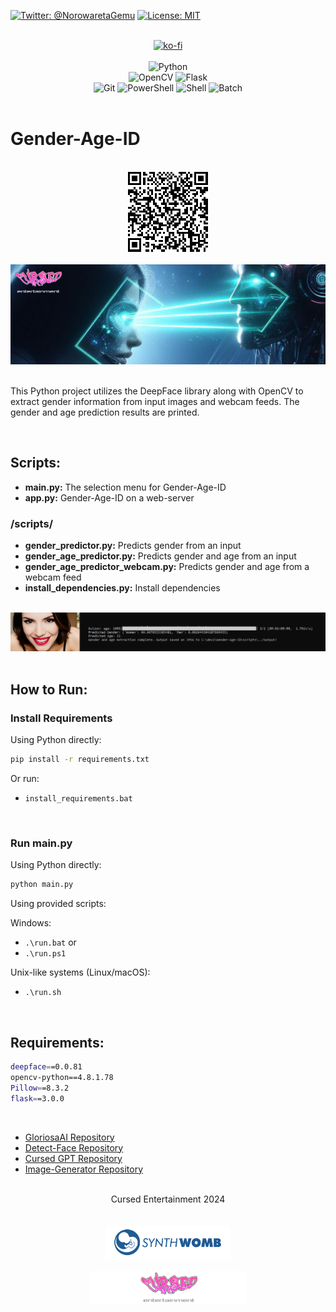 [![Twitter: @NorowaretaGemu](https://img.shields.io/badge/X-@NorowaretaGemu-blue.svg?style=flat)](https://x.com/NorowaretaGemu)
[![License: MIT](https://img.shields.io/badge/License-MIT-yellow.svg)](https://opensource.org/licenses/MIT)
  
  <br>
<div align="center">
  <a href="https://ko-fi.com/cursedentertainment">
    <img src="https://ko-fi.com/img/githubbutton_sm.svg" alt="ko-fi" style="width: 20%;"/>
  </a>
</div>
  <br>


<div align="center">
  <img alt="Python" src="https://img.shields.io/badge/python%20-%23323330.svg?&style=for-the-badge&logo=python&logoColor=white"/>
</div>

<div align="center">
   <img alt="OpenCV" src="https://img.shields.io/badge/opencv-%23323330.svg?&style=for-the-badge&logo=opencv&logoColor=white"/>
     <img alt="Flask" src="https://img.shields.io/badge/flask%20-%23323330.svg?&style=for-the-badge&logo=flaks&logoColor=white"/>
</div>

<div align="center">
    <img alt="Git" src="https://img.shields.io/badge/git%20-%23323330.svg?&style=for-the-badge&logo=git&logoColor=white"/>
  <img alt="PowerShell" src="https://img.shields.io/badge/PowerShell-%23323330.svg?&style=for-the-badge&logo=powershell&logoColor=white"/>
  <img alt="Shell" src="https://img.shields.io/badge/Shell-%23323330.svg?&style=for-the-badge&logo=gnu-bash&logoColor=white"/>
  <img alt="Batch" src="https://img.shields.io/badge/Batch-%23323330.svg?&style=for-the-badge&logo=windows&logoColor=white"/>
  </div>
<br>

# Gender-Age-ID

<br>
<div align="center">
<a href="https://cursedprograms.github.io/gender-age-id-pr/" target="_blank">
    <img src="https://github.com/CursedPrograms/gender-age-id-pr/raw/main/gender-age-id-qr.png"
        alt="Age-Gender Demo Image">
</a>
</div>
<br>
<div align="center">
<a href="https://cursedprograms.github.io/gender-age-id-pr/" target="_blank">
    <img src="https://github.com/CursedPrograms/Gender-Age-ID/raw/main/demo_images/cover.png"
        alt="Age-Gender Demo Image">
</a>
</div>
<br>

This Python project utilizes the DeepFace library along with OpenCV to extract gender information from input images and webcam feeds. The gender and age prediction results are printed.

<br>

## Scripts:

- **main.py:** The selection menu for Gender-Age-ID
- **app.py:** Gender-Age-ID on a web-server

### /scripts/

- **gender_predictor.py:** Predicts gender from an input
- **gender_age_predictor.py:** Predicts gender and age from an input
- **gender_age_predictor_webcam.py:** Predicts gender and age from a webcam feed
- **install_dependencies.py:** Install dependencies

<br>
<div align="center">
<a  href="https://cursedprograms.github.io/gender-age-id-pr/" target="_blank">
    <img src="https://github.com/CursedPrograms/Gender-Age-ID/raw/main/demo_images/age-gender-demo.png"
        alt="Age-Gender Demo Image">
</a>
</div>
<br>

## How to Run:

### Install Requirements

Using Python directly:

```bash
pip install -r requirements.txt
```
Or run: 
- `install_requirements.bat`

  
  <br>

### Run main.py

Using Python directly:

```bash
python main.py
```

Using provided scripts:

Windows:
- `.\run.bat`
or
- `.\run.ps1`

Unix-like systems (Linux/macOS):
- `.\run.sh`

  <br>
## Requirements:

```bash
deepface==0.0.81
opencv-python==4.8.1.78
Pillow==8.3.2
flask==3.0.0
```

<br>

- [GloriosaAI Repository](https://github.com/CursedPrograms/GloriosaAI)
- [Detect-Face Repository](https://github.com/CursedPrograms/Detect-Face)
- [Cursed GPT Repository](https://github.com/CursedPrograms/Cursed-GPT)
- [Image-Generator Repository](https://github.com/CursedPrograms/Image-Generator)

<br>
<div align="center">
Cursed Entertainment 2024
  </div>
<br>

<br>
<div align="center">
<a href="https://github.com/SynthWomb" target="_blank" align="center">
    <img src="https://github.com/SynthWomb/synth.womb/blob/main/logos/synthwomb07.png"
        alt="SynthWomb" style="width:200px;"/>
</a>
</div>
<br>
<div align="center">
<a href="https://cursed-entertainment.itch.io/" target="_blank">
    <img src="https://github.com/CursedPrograms/cursedentertainment/raw/main/images/logos/logo-wide-grey.png"
        alt="CursedEntertainment Logo" style="width:250px;">
</a>
</div>
